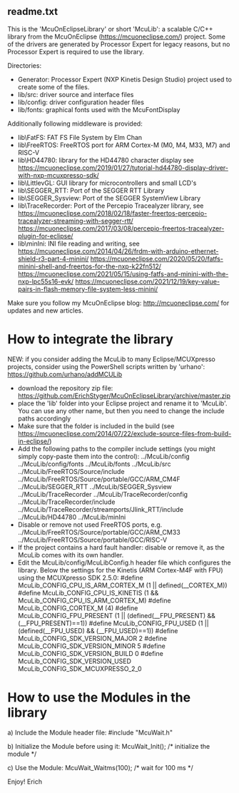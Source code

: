 readme.txt
----------
This is the 'McuOnEclipseLibrary' or short 'McuLib': a scalable C/C++ library from the McuOnEclipse (https://mcuoneclipse.com/) project.
Some of the drivers are generated by Processor Expert for legacy reasons, but no Processor Expert is required to use the library.

Directories:
- Generator: Processor Expert (NXP Kinetis Design Studio) project used to create some of the files.
- lib/src: driver source and interface files
- lib/config: driver configuration header files
- lib/fonts: graphical fonts used with the McuFontDisplay

Additionally following middleware is provided:
- lib\FatFS: FAT FS File System by Elm Chan
- lib\FreeRTOS: FreeRTOS port for ARM Cortex-M (M0, M4, M33, M7) and RISC-V
- lib\HD44780: library for the HD44780 character display
  see https://mcuoneclipse.com/2019/01/27/tutorial-hd44780-display-driver-with-nxp-mcuxpresso-sdk/
- lib\LittlevGL: GUI library for microcontrollers and small LCD's
- lib\SEGGER_RTT: Port of the SEGGER RTT Library
- lib\SEGGER_Sysview: Port of the SEGGER SystemView Library
- lib\TraceRecorder: Port of the Percepio Tracealyzer library, see
  https://mcuoneclipse.com/2018/02/18/faster-freertos-percepio-tracealyzer-streaming-with-segger-rtt/
  https://mcuoneclipse.com/2017/03/08/percepio-freertos-tracealyzer-plugin-for-eclipse/
- lib\minIni: INI file reading and writing, see
  https://mcuoneclipse.com/2014/04/26/frdm-with-arduino-ethernet-shield-r3-part-4-minini/
  https://mcuoneclipse.com/2020/05/20/fatfs-minini-shell-and-freertos-for-the-nxp-k22fn512/
  https://mcuoneclipse.com/2021/05/15/using-fatfs-and-minini-with-the-nxp-lpc55s16-evk/
  https://mcuoneclipse.com/2021/12/19/key-value-pairs-in-flash-memory-file-system-less-minini/

Make sure you follow my McuOnEclipse blog: http://mcuoneclipse.com/ for updates and new articles.

How to integrate the library
============================
NEW: if you consider adding the McuLib to many Eclipse/MCUXpresso projects, consider using
  the PowerShell scripts written by 'urhano':  https://github.com/urhano/addMCULib

- download the repository zip file: https://github.com/ErichStyger/McuOnEclipseLibrary/archive/master.zip
- place the 'lib' folder into your Eclipse project and rename it to 'McuLib'. You can use any other name, but then you need to change the include paths accordingly
- Make sure that the folder is included in the build (see https://mcuoneclipse.com/2014/07/22/exclude-source-files-from-build-in-eclipse/)
- Add the following paths to the compiler include settings (you might simply copy-paste them into the control):
../McuLib/config
../McuLib/config/fonts
../McuLib/fonts
../McuLib/src
../McuLib/FreeRTOS/Source/include
../McuLib/FreeRTOS/Source/portable/GCC/ARM_CM4F
../McuLib/SEGGER_RTT
../McuLib/SEGGER_Sysview
../McuLib/TraceRecorder
../McuLib/TraceRecorder/config
../McuLib/TraceRecorder/include
../McuLib/TraceRecorder/streamports/Jlink_RTT/include
../McuLib/HD44780
../McuLib/minIni
- Disable or remove not used FreeRTOS ports, e.g.
  ../McuLib/FreeRTOS/Source/portable/GCC/ARM_CM33
  ../McuLib/FreeRTOS/Source/portable/GCC/RISC-V
- If the project contains a hard fault handler: disable or remove it, as the McuLib comes with its own handler.
- Edit the McuLib/config/McuLibConfig.h header file which configures the library. Below the settings for the Kinetis (ARM Cortex-M4F with FPU) using the MCUXpresso SDK 2.5.0:
#define McuLib_CONFIG_CPU_IS_ARM_CORTEX_M    (1 || defined(__CORTEX_M))
#define McuLib_CONFIG_CPU_IS_KINETIS         (1 && McuLib_CONFIG_CPU_IS_ARM_CORTEX_M)
#define McuLib_CONFIG_CORTEX_M      (4)
#define McuLib_CONFIG_FPU_PRESENT   (1 || (defined(__FPU_PRESENT) && (__FPU_PRESENT)==1))
#define McuLib_CONFIG_FPU_USED      (1 || (defined(__FPU_USED) && (__FPU_USED)==1))
#define McuLib_CONFIG_SDK_VERSION_MAJOR   2
#define McuLib_CONFIG_SDK_VERSION_MINOR   5
#define McuLib_CONFIG_SDK_VERSION_BUILD   0
#define McuLib_CONFIG_SDK_VERSION_USED  McuLib_CONFIG_SDK_MCUXPRESSO_2_0

How to use the Modules in the library
=====================================
a) Include the Module header file:
#include "McuWait.h"

b) Initialize the Module before using it:
McuWait_Init(); /* initialize the module */

c) Use the Module:
McuWait_Waitms(100); /* wait for 100 ms */

Enjoy!
Erich
